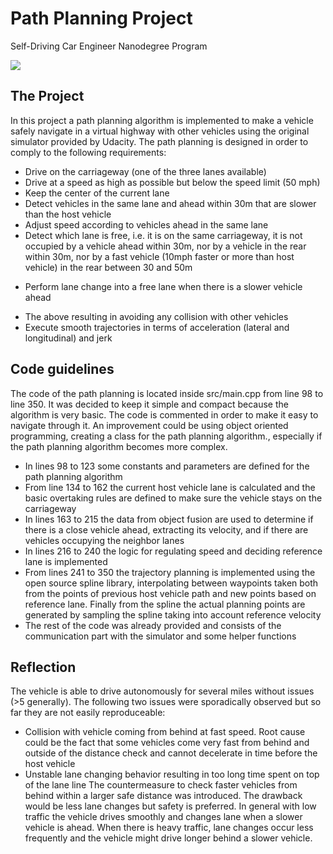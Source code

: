 
# Path Planning Project
Self-Driving Car Engineer Nanodegree Program

![](record.gif)

The Project
---

In this project a path planning algorithm is implemented to make a vehicle safely navigate in a virtual highway with other vehicles using the original simulator provided by Udacity.
The path planning is designed in order to comply to the following requirements:
* Drive on the carriageway (one of the three lanes available)
* Drive at a speed as high as possible but below the speed limit (50 mph)
* Keep the center of the current lane
* Detect vehicles in the same lane and ahead within 30m that are slower than the host vehicle
* Adjust speed according to vehicles ahead in the same lane
* Detect which lane is free, i.e. it is on the same carriageway, it is not occupied by a vehicle ahead within 30m, nor by a vehicle in the rear within 30m, nor by a fast vehicle (10mph faster or more than host vehicle) in the rear between 30 and 50m
- Perform lane change into a free lane when there is a slower vehicle ahead
* The above resulting in avoiding any collision with other vehicles
* Execute smooth trajectories in terms of acceleration (lateral and longitudinal) and jerk

Code guidelines
---

The code of the path planning is located inside src/main.cpp from line 98 to line 350. It was decided to keep it simple and compact because the algorithm is very basic.
The code is commented in order to make it easy to navigate through it.
An improvement could be using object oriented programming, creating a class for the path planning algorithm., especially if the path planning algorithm becomes more complex.
* In lines 98 to 123 some constants and parameters are defined for the path planning algorithm
* From line 134 to 162 the current host vehicle lane is calculated and the basic overtaking rules are defined to make sure the vehicle stays on the carriageway
* In lines 163 to 215 the data from object fusion are used to determine if there is a close vehicle ahead, extracting its velocity, and if there are vehicles occupying the neighbor lanes
* In lines 216 to 240 the logic for regulating speed and deciding reference lane is implemented
* From lines 241 to 350 the trajectory planning is implemented using the open source spline library, interpolating between waypoints taken both from the points of previous host vehicle path and new points based on reference lane. Finally from the spline the actual planning points are generated by sampling the spline taking into account reference velocity
* The rest of the code was already provided and consists of the communication part with the simulator and some helper functions

Reflection
---
The vehicle is able to drive autonomously for several miles without issues (>5 generally). The following two issues were sporadically observed but so far they are not easily reproduceable:
* Collision with vehicle coming from behind at fast speed. Root cause could be the fact that some vehicles come very fast from behind and outside of the distance check and cannot decelerate in time before the host vehicle
* Unstable lane changing behavior resulting in too long time spent on top of the lane line
The countermeasure to check faster vehicles from behind within a larger safe distance was introduced. The drawback would be less lane changes but safety is preferred.
In general with low traffic the vehicle drives smoothly and changes lane when a slower vehicle is ahead.
When there is heavy traffic, lane changes occur less frequently and the vehicle might drive longer behind a slower vehicle.
